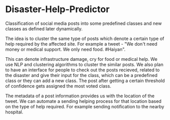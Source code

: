 # Disaster-Help-Predictor

Classification of social media posts into some predefined classes and new classes as defined later dynamically.

The idea is to cluster the same type of posts which denote a certain type of help required by the affected site. For example a tweet - "We don't need money or medical support. We only need food. #Haiyan". 

This can denote infrastructure damage, cry for food or medical help. We use NLP and clustering algorithms to cluster the similar posts. We also plan to have an interface for people to check out the posts recieved, related to the disaster and give their input for the class, which can be a predefined class or they can add a new class. The post after getting a certain threshold of confidence gets assigned the most voted class.

The metadata of a post information provides us with the location of the tweet. We can automate a sending helping process for that location based on the type of help required. For example sending notification to the nearby hospital. 
